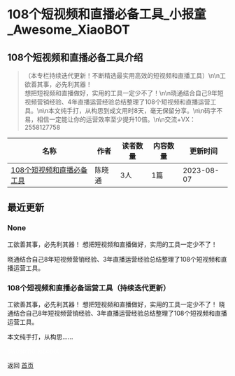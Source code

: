 # 108个短视频和直播必备工具_小报童_Awesome_XiaoBOT

## 108个短视频和直播必备工具介绍
> （本专栏持续迭代更新！不断精选最实用高效的短视频和直播工具）\n\n工欲善其事，必先利其器！  
想把短视频和直播做好，实用的工具一定少不了！\n\n晓通结合自己9年短视频营销经验、4年直播运营经验总结整理了108个短视频和直播运营工具。\n\n本文纯手打，从构思到成文用时8天，毫无保留分享。\n\n码字不易，相信一定能让你的运营效率至少提升10倍。\n\n交流+VX：2558127758  
  


|名称|作者|读者数量|内容数量|更新时间|
|---|---|---|---|---|
|[108个短视频和直播必备工具](https://xiaobot.net/p/gongju?refer=9c3f1c95-a052-465a-9902-f6d75080262a)|陈晓通|3人|1篇|2023-08-07|

## 最近更新
### None

工欲善其事，必先利其器！ 想把短视频和直播做好，实用的工具一定少不了！

晓通结合自己8年短视频营销经验、3年直播运营经验总结整理了108个短视频和直播运营工具。

### 108个短视频和直播必备运营工具（持续迭代更新）

工欲善其事，必先利其器！ 想把短视频和直播做好，实用的工具一定少不了！
晓通结合自己8年短视频营销经验、3年直播运营经验总结整理了108个短视频和直播运营工具。

本文纯手打，从构思......


<a href="https://github.com/Reno9527/awesome-xiaobot" style="color: white; text-decoration: none;">awesome-xiaobot</a>

返回 [首页](../README.md)
